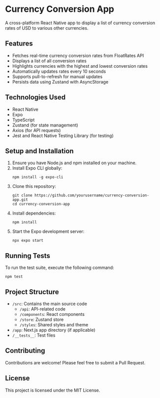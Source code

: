 # Currency Conversion App

A cross-platform React Native app to display a list of currency conversion rates of USD to various other currencies.

## Features

- Fetches real-time currency conversion rates from FloatRates API
- Displays a list of all conversion rates
- Highlights currencies with the highest and lowest conversion rates
- Automatically updates rates every 10 seconds
- Supports pull-to-refresh for manual updates
- Persists data using Zustand with AsyncStorage

## Technologies Used

- React Native
- Expo
- TypeScript
- Zustand (for state management)
- Axios (for API requests)
- Jest and React Native Testing Library (for testing)

## Setup and Installation

1. Ensure you have Node.js and npm installed on your machine.
2. Install Expo CLI globally:
   ```
   npm install -g expo-cli
   ```
3. Clone this repository:
   ```
   git clone https://github.com/yourusername/currency-conversion-app.git
   cd currency-conversion-app
   ```
4. Install dependencies:
   ```
   npm install
   ```
5. Start the Expo development server:
   ```
   npx expo start
   ```

## Running Tests

To run the test suite, execute the following command:

```
npm test
```

## Project Structure

- `/src`: Contains the main source code
  - `/api`: API-related code
  - `/components`: React components
  - `/store`: Zustand store
  - `/styles`: Shared styles and theme
- `/app`: Next.js app directory (if applicable)
- `/__tests__`: Test files

## Contributing

Contributions are welcome! Please feel free to submit a Pull Request.

## License

This project is licensed under the MIT License.

